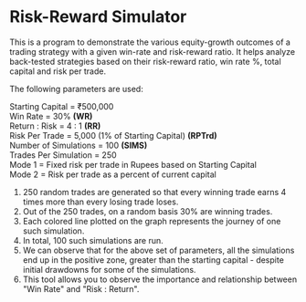 # Risk-Reward Simulator 

This is a program to demonstrate the various equity-growth outcomes of a trading strategy with a given win-rate and risk-reward ratio. It helps analyze back-tested strategies based on their risk-reward ratio, win rate %, total capital and risk per trade. 

The following parameters are used:

Starting Capital = ₹500,000\
Win Rate = 30% **(WR)**\
Return : Risk = 4 : 1 **(RR)**\
Risk Per Trade = 5,000 (1% of Starting Capital) **(RPTrd)** \
Number of Simulations = 100 **(SIMS)**\
Trades Per Simulation = 250 \
Mode 1 = Fixed risk per trade in Rupees based on Starting Capital \
Mode 2 = Risk per trade as a percent of current capital 

1. 250 random trades are generated so that every winning trade earns 4 times more than every losing trade loses. 
2. Out of the 250 trades, on a random basis 30% are winning trades. 
3. Each colored line plotted on the graph represents the journey of one such simulation.
4. In total, 100 such simulations are run. 
5. We can observe that for the above set of parameters, all the simulations end up in the positive zone, greater than the starting capital - despite initial drawdowns for some of the simulations. 
6. This tool allows you to observe the importance and relationship between "Win Rate" and "Risk : Return". 



